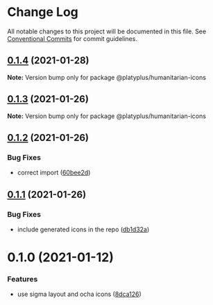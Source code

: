 # Change Log

All notable changes to this project will be documented in this file.
See [Conventional Commits](https://conventionalcommits.org) for commit guidelines.

## [0.1.4](https://github.com/platyplus/platydev/compare/@platyplus/humanitarian-icons@0.1.3...@platyplus/humanitarian-icons@0.1.4) (2021-01-28)

**Note:** Version bump only for package @platyplus/humanitarian-icons





## [0.1.3](https://github.com/platyplus/platydev/compare/@platyplus/humanitarian-icons@0.1.2...@platyplus/humanitarian-icons@0.1.3) (2021-01-26)

**Note:** Version bump only for package @platyplus/humanitarian-icons





## [0.1.2](https://github.com/platyplus/platydev/compare/@platyplus/humanitarian-icons@0.1.1...@platyplus/humanitarian-icons@0.1.2) (2021-01-26)


### Bug Fixes

* correct import ([60bee2d](https://github.com/platyplus/platydev/commit/60bee2d62db7b84b83e2ae9410685219012f6244))





## [0.1.1](https://github.com/platyplus/platydev/compare/@platyplus/humanitarian-icons@0.1.0...@platyplus/humanitarian-icons@0.1.1) (2021-01-26)


### Bug Fixes

* include generated icons in the repo ([db1d32a](https://github.com/platyplus/platydev/commit/db1d32a19b8eeacd2314e1f652fc992b287734a9))





# 0.1.0 (2021-01-12)


### Features

* use sigma layout and ocha icons ([8dca126](https://github.com/platyplus/platydev/commit/8dca1269f7c74662cdea6f67dd0923de9d8898d9))
